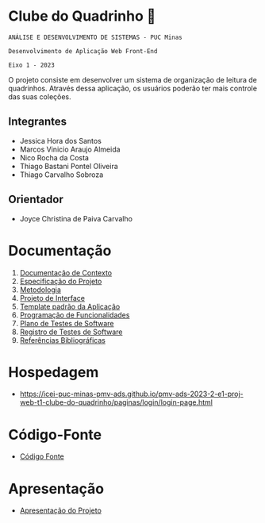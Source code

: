 # Clube do Quadrinho 📖

`ANÁLISE E DESENVOLVIMENTO DE SISTEMAS - PUC Minas`

`Desenvolvimento de Aplicação Web Front-End`

`Eixo 1 - 2023`

O projeto consiste em desenvolver um sistema de organização de leitura de quadrinhos. Através dessa aplicação, os usuários poderão ter mais controle das suas coleções.

## Integrantes

* Jessica Hora dos Santos
* Marcos Vinicio Araujo Almeida
* Nico Rocha da Costa
* Thiago Bastani Pontel Oliveira
* Thiago Carvalho Sobroza

## Orientador

* Joyce Christina de Paiva Carvalho

# Documentação

<ol>
<li><a href="documentos/01-Documentação de Contexto.md"> Documentação de Contexto</a></li>
<li><a href="documentos/02-Especificação do Projeto.md"> Especificação do Projeto</a></li>
<li><a href="documentos/03-Metodologia.md"> Metodologia</a></li>
<li><a href="documentos/04-Projeto de Interface.md"> Projeto de Interface</a></li>
<li><a href="documentos/05-Template padrão da Aplicação.md"> Template padrão da Aplicação</a></li>
<li><a href="documentos/06-Programação de Funcionalidades.md"> Programação de Funcionalidades</a></li>
<li><a href="documentos/07-Plano de Testes de Software.md"> Plano de Testes de Software</a></li>
<li><a href="documentos/08-Registro de Testes de Software.md"> Registro de Testes de Software</a></li>
<li><a href="documentos/09-Referências.md"> Referências Bibliográficas</a></li>
</ol>

# Hospedagem

* https://icei-puc-minas-pmv-ads.github.io/pmv-ads-2023-2-e1-proj-web-t1-clube-do-quadrinho/paginas/login/login-page.html

# Código-Fonte

* <a href="codigo-fonte/README.md">Código Fonte</a>

# Apresentação

* <a href="apresentacao/README.md">Apresentação do Projeto</a>